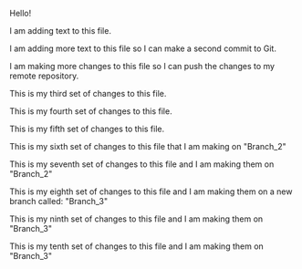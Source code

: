 Hello!

I am adding text to this file.

I am adding more text to this file so I can make a second commit to Git.

I am making more changes to this file so I can push the changes to my remote repository.

This is my third set of changes to this file.

This is my fourth set of changes to this file.

This is my fifth set of changes to this file.




This is my sixth set of changes to this file that I am making on "Branch_2"

This is my seventh set of changes to this file and I am making them on "Branch_2"


This is my eighth set of changes to this file and I am making them on a new branch called: "Branch_3"

This is my ninth set of changes to this file and I am making them on "Branch_3"

This is my tenth set of changes to this file and I am making them on "Branch_3"
